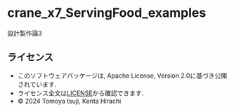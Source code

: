 # crane_x7_ServingFood_examples
設計製作論3

## ライセンス
- このソフトウェアパッケージは, Apache License, Version 2.0に基づき公開されています.
- ライセンス全文は[LICENSE](https://github.com/bloodlemon2/crane_x7_ServingFood_examples/LICENSE)から確認できます.
- © 2024 Tomoya tsuji, Kenta Hirachi

